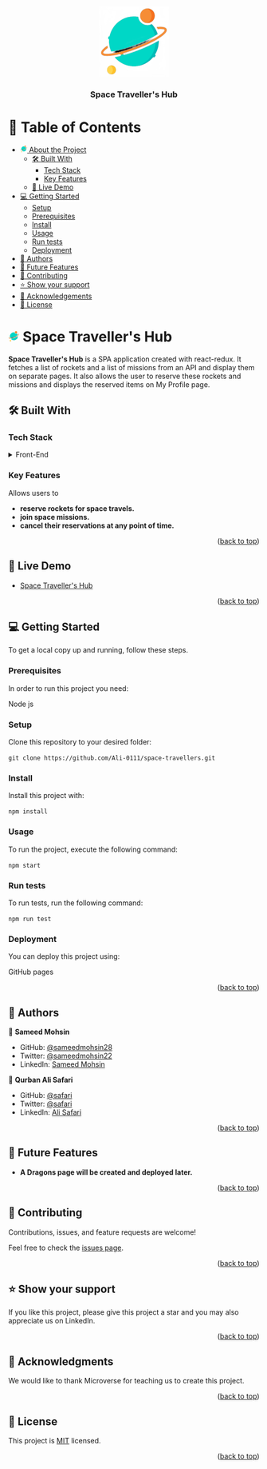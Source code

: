 <a name="readme-top"></a>

<div align="center">
  <img src="./src/assets/planetLogo.png" alt="logo" width="140"  height="auto" />
  <br/>

  <h3><b>Space Traveller's Hub</b></h3>

</div>

# 📗 Table of Contents

- [<img src="./src/assets/planetLogo.png" alt="logo" width="14"  height="auto" /> About the Project](#about-project)
  - [🛠 Built With](#built-with)
    - [Tech Stack](#tech-stack)
    - [Key Features](#key-features)
  - [🚀 Live Demo](#live-demo)
- [💻 Getting Started](#getting-started)
  - [Setup](#setup)
  - [Prerequisites](#prerequisites)
  - [Install](#install)
  - [Usage](#usage)
  - [Run tests](#run-tests)
  - [Deployment](#deployment)
- [👥 Authors](#authors)
- [🔭 Future Features](#future-features)
- [🤝 Contributing](#contributing)
- [⭐️ Show your support](#support)
- [🙏 Acknowledgements](#acknowledgements)
- [📝 License](#license)

# <img src="./src/assets/planetLogo.png" alt="logo" width="22"  height="auto" /> Space Traveller's Hub <a name="about-project"></a>

**Space Traveller's Hub** is a SPA application created with react-redux. It fetches a list of rockets and a list of missions from an API and display them on separate pages. It also allows the user to reserve these rockets and missions and displays the reserved items on My Profile page.

## 🛠 Built With <a name="built-with"></a>

### Tech Stack <a name="tech-stack"></a>

<details>
  <summary>Front-End</summary>
  <ul>
    <li><a href="https://html.com/">HTML</a></li>
  </ul>
  <ul>
    <li><a href="https://developer.mozilla.org/en-US/docs/Web/CSS">CSS</a></li>
  </ul>
  <ul>
    <li><a href="https://www.javascript.com/">JavaScript</a></li>
  </ul>
  <ul>
    <li><a href="https://react.dev/">React</a></li>
  </ul>
  <ul>
    <li><a href="https://redux.js.org/">Redux</a></li>
  </ul>
</details>


### Key Features <a name="key-features"></a>
Allows users to
- **reserve rockets for space travels.**
- **join space missions.**
- **cancel their reservations at any point of time.**

<p align="right">(<a href="#readme-top">back to top</a>)</p>

## 🚀 Live Demo <a name="live-demo"></a>

- [Space Traveller's Hub](https://space-travellers-sameed-ali.netlify.app/)

<p align="right">(<a href="#readme-top">back to top</a>)</p>

## 💻 Getting Started <a name="getting-started"></a>

To get a local copy up and running, follow these steps.

### Prerequisites

In order to run this project you need:

Node js

### Setup

Clone this repository to your desired folder:

`git clone https://github.com/Ali-0111/space-travellers.git`

### Install

Install this project with:

`npm install`

### Usage

To run the project, execute the following command:

`npm start`

### Run tests

To run tests, run the following command:

`npm run test`

### Deployment

You can deploy this project using:

GitHub pages

<p align="right">(<a href="#readme-top">back to top</a>)</p>

<!-- AUTHORS -->

## 👥 Authors <a name="authors"></a>

👤 **Sameed Mohsin**

- GitHub: [@sameedmohsin28](https://github.com/sameedmohsin28/)
- Twitter: [@sameedmohsin22](https://twitter.com/SameedMohsin22)
- LinkedIn: [Sameed Mohsin](https://www.linkedin.com/in/sameed-mohsin-538792180/)

👤 **Qurban Ali Safari**

- GitHub: [@safari](https://github.com/Ali-0111)
- Twitter: [@safari](https://twitter.com/qurban_safari)
- LinkedIn: [Ali Safari](https://www.linkedin.com/in/ali-safari-695214202/)

<p align="right">(<a href="#readme-top">back to top</a>)</p>

## 🔭 Future Features <a name="future-features"></a>

- **A Dragons page will be created and deployed later.**

<p align="right">(<a href="#readme-top">back to top</a>)</p>

## 🤝 Contributing <a name="contributing"></a>

Contributions, issues, and feature requests are welcome!

Feel free to check the [issues page](https://github.com/Ali-0111/space-travellers/issues).

<p align="right">(<a href="#readme-top">back to top</a>)</p>

## ⭐️ Show your support <a name="support"></a>

If you like this project, please give this project a star and you may also appreciate us on LinkedIn.

<p align="right">(<a href="#readme-top">back to top</a>)</p>

## 🙏 Acknowledgments <a name="acknowledgements"></a>

We would like to thank Microverse for teaching us to create this project.

<p align="right">(<a href="#readme-top">back to top</a>)</p>

## 📝 License <a name="license"></a>

This project is [MIT](https://github.com/Ali-0111/space-travellers/blob/dev/LICENSE) licensed.

<p align="right">(<a href="#readme-top">back to top</a>)</p>
